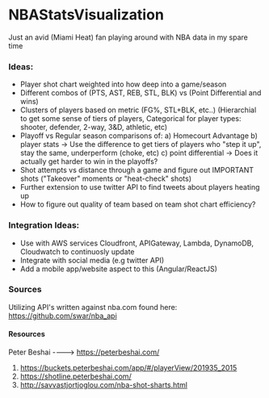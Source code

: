 # NBAStatsVisualization
Just an avid (Miami Heat) fan playing around with NBA data in my spare time

### Ideas:

* Player shot chart weighted into how deep into a game/season
* Different combos of (PTS, AST, REB, STL, BLK) vs (Point Differential and wins)
* Clusters of players based on metric (FG%, STL+BLK, etc..)  (Hierarchial to get some sense of tiers of players, Categorical for player types: shooter, defender, 2-way, 3&D, athletic, etc)
* Playoff vs Regular season comparisons of:
    a) Homecourt Advantage
    b) player stats -> Use the difference to get tiers of players who "step it up", stay the same, underperform (choke, etc)
    c) point differential -> Does it actually get harder to win in the playoffs?
* Shot attempts vs distance through a game and figure out IMPORTANT shots ("Takeover" moments or "heat-check" shots)
* Further extension to use twitter API to find tweets about players heating up
* How to figure out quality of team based on team shot chart efficiency?

### Integration Ideas:

* Use with AWS services Cloudfront, APIGateway, Lambda, DynamoDB, Cloudwatch to continuosly update
* Integrate with social media (e.g twitter API)
* Add a mobile app/website aspect to this (Angular/ReactJS)

### Sources
Utilizing API's written against nba.com found here: https://github.com/swar/nba_api
#### Resources 
Peter Beshai ----> https://peterbeshai.com/
1) https://buckets.peterbeshai.com/app/#/playerView/201935_2015
2) https://shotline.peterbeshai.com/
3) http://savvastjortjoglou.com/nba-shot-sharts.html
